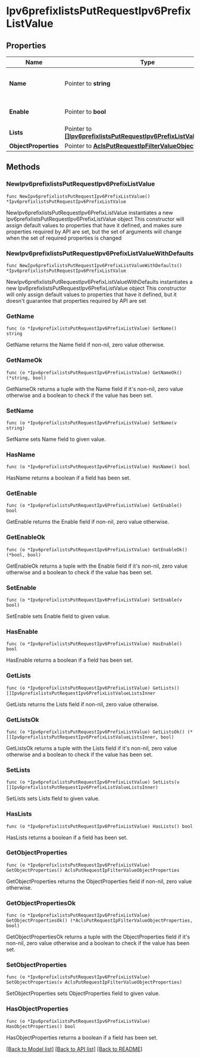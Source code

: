# Ipv6prefixlistsPutRequestIpv6PrefixListValue

## Properties

Name | Type | Description | Notes
------------ | ------------- | ------------- | -------------
**Name** | Pointer to **string** | Object Name. Must be unique. | [optional] [default to ""]
**Enable** | Pointer to **bool** | Enable object. | [optional] [default to false]
**Lists** | Pointer to [**[]Ipv6prefixlistsPutRequestIpv6PrefixListValueListsInner**](Ipv6prefixlistsPutRequestIpv6PrefixListValueListsInner.md) |  | [optional] 
**ObjectProperties** | Pointer to [**AclsPutRequestIpFilterValueObjectProperties**](AclsPutRequestIpFilterValueObjectProperties.md) |  | [optional] 

## Methods

### NewIpv6prefixlistsPutRequestIpv6PrefixListValue

`func NewIpv6prefixlistsPutRequestIpv6PrefixListValue() *Ipv6prefixlistsPutRequestIpv6PrefixListValue`

NewIpv6prefixlistsPutRequestIpv6PrefixListValue instantiates a new Ipv6prefixlistsPutRequestIpv6PrefixListValue object
This constructor will assign default values to properties that have it defined,
and makes sure properties required by API are set, but the set of arguments
will change when the set of required properties is changed

### NewIpv6prefixlistsPutRequestIpv6PrefixListValueWithDefaults

`func NewIpv6prefixlistsPutRequestIpv6PrefixListValueWithDefaults() *Ipv6prefixlistsPutRequestIpv6PrefixListValue`

NewIpv6prefixlistsPutRequestIpv6PrefixListValueWithDefaults instantiates a new Ipv6prefixlistsPutRequestIpv6PrefixListValue object
This constructor will only assign default values to properties that have it defined,
but it doesn't guarantee that properties required by API are set

### GetName

`func (o *Ipv6prefixlistsPutRequestIpv6PrefixListValue) GetName() string`

GetName returns the Name field if non-nil, zero value otherwise.

### GetNameOk

`func (o *Ipv6prefixlistsPutRequestIpv6PrefixListValue) GetNameOk() (*string, bool)`

GetNameOk returns a tuple with the Name field if it's non-nil, zero value otherwise
and a boolean to check if the value has been set.

### SetName

`func (o *Ipv6prefixlistsPutRequestIpv6PrefixListValue) SetName(v string)`

SetName sets Name field to given value.

### HasName

`func (o *Ipv6prefixlistsPutRequestIpv6PrefixListValue) HasName() bool`

HasName returns a boolean if a field has been set.

### GetEnable

`func (o *Ipv6prefixlistsPutRequestIpv6PrefixListValue) GetEnable() bool`

GetEnable returns the Enable field if non-nil, zero value otherwise.

### GetEnableOk

`func (o *Ipv6prefixlistsPutRequestIpv6PrefixListValue) GetEnableOk() (*bool, bool)`

GetEnableOk returns a tuple with the Enable field if it's non-nil, zero value otherwise
and a boolean to check if the value has been set.

### SetEnable

`func (o *Ipv6prefixlistsPutRequestIpv6PrefixListValue) SetEnable(v bool)`

SetEnable sets Enable field to given value.

### HasEnable

`func (o *Ipv6prefixlistsPutRequestIpv6PrefixListValue) HasEnable() bool`

HasEnable returns a boolean if a field has been set.

### GetLists

`func (o *Ipv6prefixlistsPutRequestIpv6PrefixListValue) GetLists() []Ipv6prefixlistsPutRequestIpv6PrefixListValueListsInner`

GetLists returns the Lists field if non-nil, zero value otherwise.

### GetListsOk

`func (o *Ipv6prefixlistsPutRequestIpv6PrefixListValue) GetListsOk() (*[]Ipv6prefixlistsPutRequestIpv6PrefixListValueListsInner, bool)`

GetListsOk returns a tuple with the Lists field if it's non-nil, zero value otherwise
and a boolean to check if the value has been set.

### SetLists

`func (o *Ipv6prefixlistsPutRequestIpv6PrefixListValue) SetLists(v []Ipv6prefixlistsPutRequestIpv6PrefixListValueListsInner)`

SetLists sets Lists field to given value.

### HasLists

`func (o *Ipv6prefixlistsPutRequestIpv6PrefixListValue) HasLists() bool`

HasLists returns a boolean if a field has been set.

### GetObjectProperties

`func (o *Ipv6prefixlistsPutRequestIpv6PrefixListValue) GetObjectProperties() AclsPutRequestIpFilterValueObjectProperties`

GetObjectProperties returns the ObjectProperties field if non-nil, zero value otherwise.

### GetObjectPropertiesOk

`func (o *Ipv6prefixlistsPutRequestIpv6PrefixListValue) GetObjectPropertiesOk() (*AclsPutRequestIpFilterValueObjectProperties, bool)`

GetObjectPropertiesOk returns a tuple with the ObjectProperties field if it's non-nil, zero value otherwise
and a boolean to check if the value has been set.

### SetObjectProperties

`func (o *Ipv6prefixlistsPutRequestIpv6PrefixListValue) SetObjectProperties(v AclsPutRequestIpFilterValueObjectProperties)`

SetObjectProperties sets ObjectProperties field to given value.

### HasObjectProperties

`func (o *Ipv6prefixlistsPutRequestIpv6PrefixListValue) HasObjectProperties() bool`

HasObjectProperties returns a boolean if a field has been set.


[[Back to Model list]](../README.md#documentation-for-models) [[Back to API list]](../README.md#documentation-for-api-endpoints) [[Back to README]](../README.md)


